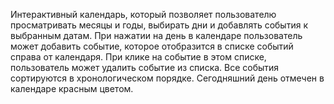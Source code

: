 Интерактивный календарь, который позволяет пользователю просматривать месяцы и годы, выбирать дни и добавлять события к выбранным датам.
При нажатии на день в календаре пользователь может добавить событие, которое отобразится в списке событий справа от календаря.
При клике на событие в этом списке, пользователь может удалить событие из списка. 
Все события сортируются в хронологическом порядке.
Сегодняшний день отмечен в календаре красным цветом.
